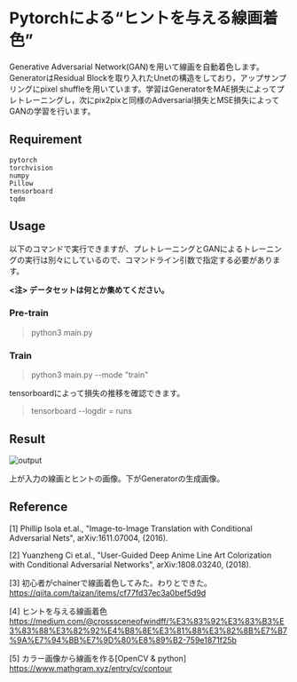 # Pytorchによる“ヒントを与える線画着色”
Generative Adversarial Network(GAN)を用いて線画を自動着色します。GeneratorはResidual Blockを取り入れたUnetの構造をしており，アップサンプリングにpixel shuffleを用いています。学習はGeneratorをMAE損失によってプレトレーニングし，次にpix2pixと同様のAdversarial損失とMSE損失によってGANの学習を行います。

## Requirement
```
pytorch
torchvision
numpy
Pillow  
tensorboard
tqdm
```

## Usage
以下のコマンドで実行できますが、プレトレーニングとGANによるトレーニングの実行は別々にしているので、コマンドライン引数で指定する必要があります。

**<注> データセットは何とか集めてください。**


### Pre-train
> python3 main.py

### Train
> python3 main.py --mode "train"

tensorboardによって損失の推移を確認できます。
> tensorboard --logdir = runs

## Result
![output](https://user-images.githubusercontent.com/49662875/81128718-eb065980-8f7c-11ea-8d4f-fac5e67123ba.png)

上が入力の線画とヒントの画像。下がGeneratorの生成画像。

## Reference
[1] Phillip Isola et.al., "Image-to-Image Translation with Conditional Adversarial Nets", arXiv:1611.07004, (2016).

[2] Yuanzheng Ci et.al., "User-Guided Deep Anime Line Art Colorization with Conditional Adversarial Networks", arXiv:1808.03240, (2018).

[3] 初心者がchainerで線画着色してみた。わりとできた。   
https://qiita.com/taizan/items/cf77fd37ec3a0bef5d9d

[4] ヒントを与える線画着色   
https://medium.com/@crosssceneofwindff/%E3%83%92%E3%83%B3%E3%83%88%E3%82%92%E4%B8%8E%E3%81%88%E3%82%8B%E7%B7%9A%E7%94%BB%E7%9D%80%E8%89%B2-759e1871f25b

[5] カラー画像から線画を作る[OpenCV & python]  
https://www.mathgram.xyz/entry/cv/contour

